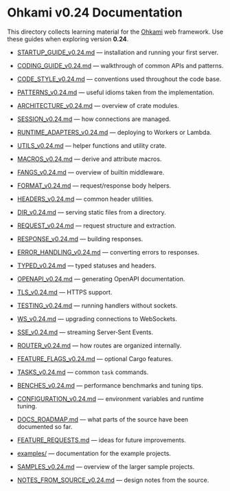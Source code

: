 # Ohkami v0.24 Documentation

This directory collects learning material for the
[Ohkami](https://github.com/ohkami-rs/ohkami) web framework.
Use these guides when exploring version **0.24**.

- [STARTUP_GUIDE_v0.24.md](STARTUP_GUIDE_v0.24.md) — installation and running your first server.
- [CODING_GUIDE_v0.24.md](CODING_GUIDE_v0.24.md) — walkthrough of common APIs and patterns.
- [CODE_STYLE_v0.24.md](CODE_STYLE_v0.24.md) — conventions used throughout the code base.
- [PATTERNS_v0.24.md](PATTERNS_v0.24.md) — useful idioms taken from the implementation.
- [ARCHITECTURE_v0.24.md](ARCHITECTURE_v0.24.md) — overview of crate modules.
- [SESSION_v0.24.md](SESSION_v0.24.md) — how connections are managed.
- [RUNTIME_ADAPTERS_v0.24.md](RUNTIME_ADAPTERS_v0.24.md) — deploying to Workers or Lambda.
- [UTILS_v0.24.md](UTILS_v0.24.md) — helper functions and utility crate.
- [MACROS_v0.24.md](MACROS_v0.24.md) — derive and attribute macros.
- [FANGS_v0.24.md](FANGS_v0.24.md) — overview of builtin middleware.
- [FORMAT_v0.24.md](FORMAT_v0.24.md) — request/response body helpers.
- [HEADERS_v0.24.md](HEADERS_v0.24.md) — common header utilities.
- [DIR_v0.24.md](DIR_v0.24.md) — serving static files from a directory.
- [REQUEST_v0.24.md](REQUEST_v0.24.md) — request structure and extraction.
- [RESPONSE_v0.24.md](RESPONSE_v0.24.md) — building responses.
- [ERROR_HANDLING_v0.24.md](ERROR_HANDLING_v0.24.md) — converting errors to responses.
- [TYPED_v0.24.md](TYPED_v0.24.md) — typed statuses and headers.
- [OPENAPI_v0.24.md](OPENAPI_v0.24.md) — generating OpenAPI documentation.
- [TLS_v0.24.md](TLS_v0.24.md) — HTTPS support.
- [TESTING_v0.24.md](TESTING_v0.24.md) — running handlers without sockets.
- [WS_v0.24.md](WS_v0.24.md) — upgrading connections to WebSockets.
- [SSE_v0.24.md](SSE_v0.24.md) — streaming Server‑Sent Events.
- [ROUTER_v0.24.md](ROUTER_v0.24.md) — how routes are organized internally.
- [FEATURE_FLAGS_v0.24.md](FEATURE_FLAGS_v0.24.md) — optional Cargo features.
- [TASKS_v0.24.md](TASKS_v0.24.md) — common `task` commands.
- [BENCHES_v0.24.md](BENCHES_v0.24.md) — performance benchmarks and tuning tips.

- [CONFIGURATION_v0.24.md](CONFIGURATION_v0.24.md) — environment variables and runtime tuning.
- [DOCS_ROADMAP.md](DOCS_ROADMAP.md) — what parts of the source have been documented so far.
- [FEATURE_REQUESTS.md](FEATURE_REQUESTS.md) — ideas for future improvements.
- [examples/](examples/README.md) — documentation for the example projects.
- [SAMPLES_v0.24.md](SAMPLES_v0.24.md) — overview of the larger sample projects.
- [NOTES_FROM_SOURCE_v0.24.md](NOTES_FROM_SOURCE_v0.24.md) — design notes from the source.
